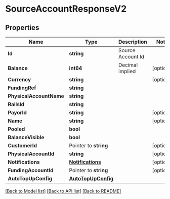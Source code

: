 # SourceAccountResponseV2

## Properties

Name | Type | Description | Notes
------------ | ------------- | ------------- | -------------
**Id** | **string** | Source Account Id | 
**Balance** | **int64** | Decimal implied | [optional] 
**Currency** | **string** |  | [optional] 
**FundingRef** | **string** |  | 
**PhysicalAccountName** | **string** |  | 
**RailsId** | **string** |  | 
**PayorId** | **string** |  | [optional] 
**Name** | **string** |  | [optional] 
**Pooled** | **bool** |  | 
**BalanceVisible** | **bool** |  | 
**CustomerId** | Pointer to **string** |  | [optional] 
**PhysicalAccountId** | **string** |  | [optional] 
**Notifications** | [**Notifications**](Notifications.md) |  | [optional] 
**FundingAccountId** | Pointer to **string** |  | [optional] 
**AutoTopUpConfig** | [**AutoTopUpConfig**](AutoTopUpConfig.md) |  | 

[[Back to Model list]](../README.md#documentation-for-models) [[Back to API list]](../README.md#documentation-for-api-endpoints) [[Back to README]](../README.md)


